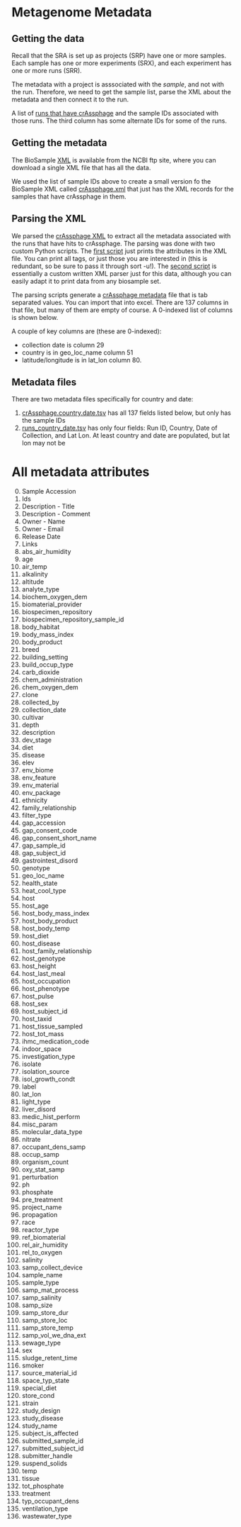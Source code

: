 # Metagenome Metadata

## Getting the data

Recall that the SRA is set up as projects (SRP) have one or more samples. Each sample has one or more experiments (SRX), and each experiment has one or more runs (SRR).

The metadata with a project is asssociated with the *sample*, and not with the run. Therefore, we need to get the sample list, parse the XML about the metadata and then connect it to the run.

A list of [runs that have crAssphage](sample_ids.txt) and the sample IDs associated with those runs. The third column has some alternate IDs for some of the runs.

## Getting the metadata

The BioSample [XML](ftp://ftp.ncbi.nlm.nih.gov/biosample/) is available from the NCBI ftp site, where you can download a single XML file that has all the data. 

We used the list of sample IDs above to create a small version fo the BioSample XML called [crAssphage.xml](crAssphage.xml) that just has the XML records for the samples that have crAssphage in them.

## Parsing the XML

We parsed the [crAssphage XML](crAssphage.xml) to extract all the metadata associated with the runs that have hits to crAssphage. The parsing was done with two custom Python scripts. The [first script](https://github.com/linsalrob/EdwardsLab/blob/master/sra/sra_xml_print_all_attributes.py) just prints the attributes in the XML file. You can print all tags, or just those you are interested in (this is redundant, so be sure to pass it through sort -u!). The [second script](https://github.com/linsalrob/EdwardsLab/blob/master/sra/sra_xml.py) is essentially a custom written XML parser just for this data, although you can easily adapt it to print data from any biosample set.

The parsing scripts generate a [crAssphage metadata](crAssphage_metadata.tsv) file that is tab separated values. You can import that into excel. There are 137 columns in that file, but many of them are empty of course. A 0-indexed list of columns is shown below. 

A couple of key columns are (these are 0-indexed):

* collection date is column 29
* country is in geo_loc_name column 51
* latitude/longitude is in lat_lon column 80.


## Metadata files

There are two metadata files specifically for country and date:
1. [crAssphage.country.date.tsv](crAssphage.country.date.tsv) has all 137 fields listed below, but only has the sample IDs
2. [runs_country_date.tsv](runs_country_date.tsv) has only four fields: Run ID, Country, Date of Collection, and Lat Lon. At least country and date are populated, but lat lon may not be



# All metadata attributes

0. Sample Accession
1. Ids
2. Description - Title
3. Description - Comment
4. Owner - Name
5. Owner - Email
6. Release Date
7. Links
8. abs_air_humidity
9. age
10. air_temp
11. alkalinity
12. altitude
13. analyte_type
14. biochem_oxygen_dem
15. biomaterial_provider
16. biospecimen_repository
17. biospecimen_repository_sample_id
18. body_habitat
19. body_mass_index
20. body_product
21. breed
22. building_setting
23. build_occup_type
24. carb_dioxide
25. chem_administration
26. chem_oxygen_dem
27. clone
28. collected_by
29. collection_date
30. cultivar
31. depth
32. description
33. dev_stage
34. diet
35. disease
36. elev
37. env_biome
38. env_feature
39. env_material
40. env_package
41. ethnicity
42. family_relationship
43. filter_type
44. gap_accession
45. gap_consent_code
46. gap_consent_short_name
47. gap_sample_id
48. gap_subject_id
49. gastrointest_disord
50. genotype
51. geo_loc_name
52. health_state
53. heat_cool_type
54. host
55. host_age
56. host_body_mass_index
57. host_body_product
58. host_body_temp
59. host_diet
60. host_disease
61. host_family_relationship
62. host_genotype
63. host_height
64. host_last_meal
65. host_occupation
66. host_phenotype
67. host_pulse
68. host_sex
69. host_subject_id
70. host_taxid
71. host_tissue_sampled
72. host_tot_mass
73. ihmc_medication_code
74. indoor_space
75. investigation_type
76. isolate
77. isolation_source
78. isol_growth_condt
79. label
80. lat_lon
81. light_type
82. liver_disord
83. medic_hist_perform
84. misc_param
85. molecular_data_type
86. nitrate
87. occupant_dens_samp
88. occup_samp
89. organism_count
90. oxy_stat_samp
91. perturbation
92. ph
93. phosphate
94. pre_treatment
95. project_name
96. propagation
97. race
98. reactor_type
99. ref_biomaterial
100. rel_air_humidity
101. rel_to_oxygen
102. salinity
103. samp_collect_device
104. sample_name
105. sample_type
106. samp_mat_process
107. samp_salinity
108. samp_size
109. samp_store_dur
110. samp_store_loc
111. samp_store_temp
112. samp_vol_we_dna_ext
113. sewage_type
114. sex
115. sludge_retent_time
116. smoker
117. source_material_id
118. space_typ_state
119. special_diet
120. store_cond
121. strain
122. study_design
123. study_disease
124. study_name
125. subject_is_affected
126. submitted_sample_id
127. submitted_subject_id
128. submitter_handle
129. suspend_solids
130. temp
131. tissue
132. tot_phosphate
133. treatment
134. typ_occupant_dens
135. ventilation_type
136. wastewater_type

